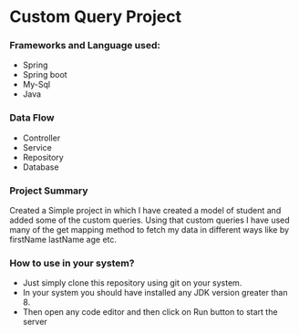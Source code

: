 # Custom Query Project

### Frameworks and Language used:
 - Spring
 - Spring boot
 - My-Sql
 - Java

 ### Data Flow
 - Controller
 - Service
 - Repository
 - Database

### Project Summary
Created a Simple project in which I have created a model of student and added some of the custom queries. Using that custom queries I have used many of the get mapping method to fetch my data in different ways like by firstName lastName age etc.

### How to use in your system?
 - Just simply clone this repository using git on your system.
 - In your system you should have installed any JDK version     greater than 8.
 - Then open any code editor and then click on Run button to start the server
